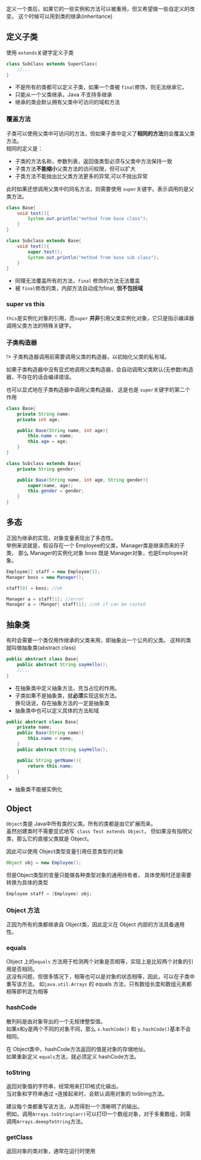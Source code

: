 定义一个类后，如果它的一些实例和方法可以被重用，但又希望做一些自定义的改变。
这个时候可以用到类的继承(inheritance)

## 定义子类
使用 `extends`关键字定义子类
```java
class SubClass extends SuperClass{
    //...
}
```
- 不是所有的类都可以定义子类，如果一个类被 `final`修饰，则无法继承它。  
- 只能从一个父类继承，Java 不支持多继承
- 继承的类会默认拥有父类中可访问的域和方法

### 覆盖方法
子类可以使用父类中可访问的方法，但如果子类中定义了**相同的方法**则会覆盖父类方法。  
相同的定义是：
- 子类的方法名称，参数列表，返回值类型必须与父类中方法保持一致 
- 子类方法**不能缩小**父类方法的访问权限，但可以扩大 
- 子类方法不能抛出比父类方法更多的异常,可以不抛出异常 

此时如果还想调用父类中的同名方法，则需要使用 `super`关键字。表示调用的是父类方法。
```java
class Base{
    void test(){
        System.out.println("method from base class");
    }
}

class Subclass extends Base{
    void test(){
        super.test();
        System.out.println("method from base sub class");
    }
}
```
- 同理无法覆盖所有的方法，`final` 修饰的方法无法覆盖
- 被 `final`修改的类，内部方法自动成为final, **但不包括域**

### super vs this
`this`是实例化对象的引用，而`super` **并非**引用父类实例化对象，它只是指示编译器调用父类方法的特殊关键字。

### 子类构造器
!> 子类构造器调用前需要调用父类的构造器，以初始化父类的私有域。  

如果子类构造器中没有显式地调用父类构造器，会自动调用父类默认(无参数)构造器，不存在的话会编译错误。

也可以显式地在子类构造器中调用父类构造器， 这是也是 `super`关键字的第二个作用
```java
class Base{
    private String name;
    private int age;

    public Base(String name, int age){
        this.name = name;
        this.age = age;
    }
}

class Subclass extends Base{
    private String gender;

    public Base(String name, int age, String gender){
        super(name, age);
        this.gender = gender;
    }
}
```

## 多态
正因为继承的实现，对象变量表现出了多态性。  
举例来说就是，假设存在一个 Employee的父类，Manager类是继承而来的子类，
那么 Manager的实例化对象 boss 既是 Manager对象，也是Employee对象。
```java
Employee[] staff = new Employee[3];
Manager boss = new Manager();

staff[0] = boss; //ok

Manager a = staff[1]; //error
Manager a = (Manger) staff[1]; //ok if can be casted
```

## 抽象类
有时会需要一个类仅用作继承的父类来用，即抽象出一个公共的父类。
这样的类就叫做抽象类(abstract class)

```java
public abstract class Base{
    public abstract String sayHello();
    //...
}
```
- 在抽象类中定义抽象方法，充当占位的作用。  
- 子类如果不是抽象类，就**必须**实现这些方法。  
    换句话说，存在抽象方法的一定是抽象类
- 抽象类中也可以定义具体的方法和域
```java
public abstract class Base{
    private name;
    public Base(String name){
        this.name = name;
    }
    public abstract String sayHello();

    public String getName(){
        return this.name;
    }
}
```
- 抽象类不能被实例化

## Object
`Object`类是 Java中所有类的父类。所有的类都是由它扩展而来。  
虽然创建类时不需要显式地写` class Test extends Object`，
但如果没有指明父类，那么它的直接父类就是 Object。

因此可以使用 Object类型变量引用任意类型的对象
```java
Object obj = new Employee();
```

但是Object类型的变量只能做各种类型对象的通用持有者，
具体使用时还是需要转换为具体的类型
```java
Employee staff = (Employee) obj;
```

### Object 方法
正因为所有的类都继承自 Object类，因此定义在 Object 内部的方法具备通用性。
### equals
Object 上的`equals` 方法用于检测两个对象是否相等，实现上是比较两个对象的引用是否相同。  
这没有问题，但很多情况下，相等也可以是对象的状态相等，因此，可以在子类中重写该方法。
如`java.util.Arrays` 的 equals 方法，只有数组长度和数组元素都相等即判定为相等

### hashCode
散列码是由对象导出的一个无规律整型值。  
如果x和y是两个不同的对象不同，那么 `x.hashCode()` 和 `y.hashCode()`基本不会相同。

在 Object类中，hashCode方法返回的值是对象的存储地址。  
如果重新定义 `equals`方法，就必须定义 hashCode方法。

### toString
返回对象值的字符串，经常用来打印格式化输出。  
当对象和字符串通过 `+`连接起来时，会默认调用对象的 toString方法。

建议每个类都重写该方法，从而得到一个清晰明了的输出。  
例如，调用`Arrays.toString(arr)`可以打印一个数组对象，对于多重数组，则需
调用`Arrays.deeepToString`方法。

### getClass
返回对象的类对象，通常在运行时使用

